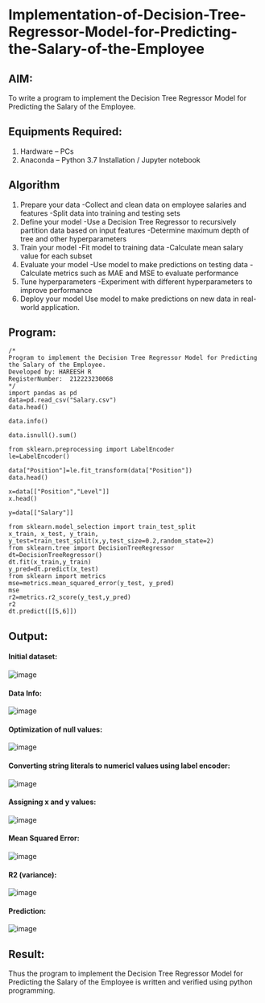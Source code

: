 # Implementation-of-Decision-Tree-Regressor-Model-for-Predicting-the-Salary-of-the-Employee
## AIM:
To write a program to implement the Decision Tree Regressor Model for Predicting the Salary of the Employee.
## Equipments Required:
1. Hardware – PCs
2. Anaconda – Python 3.7 Installation / Jupyter notebook
## Algorithm
1. Prepare your data -Collect and clean data on employee salaries and features -Split data into training and testing sets
2. Define your model -Use a Decision Tree Regressor to recursively partition data based on input features -Determine maximum depth of tree and other hyperparameters
3. Train your model -Fit model to training data -Calculate mean salary value for each subset
4. Evaluate your model -Use model to make predictions on testing data -Calculate metrics such as MAE and MSE to evaluate performance
5. Tune hyperparameters -Experiment with different hyperparameters to improve performance
6. Deploy your model Use model to make predictions on new data in real-world application.
## Program:
```
/*
Program to implement the Decision Tree Regressor Model for Predicting the Salary of the Employee.
Developed by: HAREESH R
RegisterNumber:  212223230068
*/
import pandas as pd
data=pd.read_csv("Salary.csv")
data.head()

data.info()

data.isnull().sum()

from sklearn.preprocessing import LabelEncoder
le=LabelEncoder()

data["Position"]=le.fit_transform(data["Position"])
data.head()

x=data[["Position","Level"]]
x.head()

y=data[["Salary"]]

from sklearn.model_selection import train_test_split
x_train, x_test, y_train, y_test=train_test_split(x,y,test_size=0.2,random_state=2)
from sklearn.tree import DecisionTreeRegressor
dt=DecisionTreeRegressor()
dt.fit(x_train,y_train)
y_pred=dt.predict(x_test)
from sklearn import metrics
mse=metrics.mean_squared_error(y_test, y_pred)
mse
r2=metrics.r2_score(y_test,y_pred)
r2
dt.predict([[5,6]])
```
## Output:
#### Initial dataset:
![image](https://github.com/POZHILANVD/Implementation-of-Decision-Tree-Regressor-Model-for-Predicting-the-Salary-of-the-Employee/assets/144870498/2c16f00b-40e7-42a6-8e27-640023c732ea)
#### Data Info:
![image](https://github.com/POZHILANVD/Implementation-of-Decision-Tree-Regressor-Model-for-Predicting-the-Salary-of-the-Employee/assets/144870498/6b8685a3-0601-4b7b-8d7f-f5673e793bb7)
#### Optimization of null values:
![image](https://github.com/POZHILANVD/Implementation-of-Decision-Tree-Regressor-Model-for-Predicting-the-Salary-of-the-Employee/assets/144870498/639cbd4c-7f0e-4a1c-b521-ad41039e751e)
#### Converting string literals to numericl values using label encoder:
![image](https://github.com/POZHILANVD/Implementation-of-Decision-Tree-Regressor-Model-for-Predicting-the-Salary-of-the-Employee/assets/144870498/ba9bb4eb-2825-4d93-9106-a5687337daa6)
#### Assigning x and y values:
![image](https://github.com/POZHILANVD/Implementation-of-Decision-Tree-Regressor-Model-for-Predicting-the-Salary-of-the-Employee/assets/144870498/b5fece47-8a7b-465f-800a-ef67e0756cdb)
#### Mean Squared Error:
![image](https://github.com/POZHILANVD/Implementation-of-Decision-Tree-Regressor-Model-for-Predicting-the-Salary-of-the-Employee/assets/144870498/793178e7-37a0-4bc5-b3c5-c5a23942292d)
#### R2 (variance):
![image](https://github.com/POZHILANVD/Implementation-of-Decision-Tree-Regressor-Model-for-Predicting-the-Salary-of-the-Employee/assets/144870498/a2fa15b1-5c55-4225-b30c-2b8868f96dad)
#### Prediction:
![image](https://github.com/POZHILANVD/Implementation-of-Decision-Tree-Regressor-Model-for-Predicting-the-Salary-of-the-Employee/assets/144870498/4c93ad8d-8c51-4c94-bc05-e591bcb6447f)
## Result:
Thus the program to implement the Decision Tree Regressor Model for Predicting the Salary of the Employee is written and verified using python programming.
